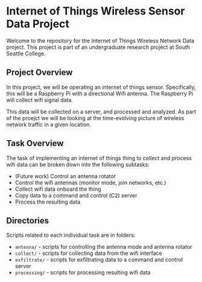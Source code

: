 # Internet of Things Wireless Sensor Data Project

Welcome to the repository for the Internet of Things Wireless Network Data project. 
This project is part of an undergraduate research project at South Seattle College.

## Project Overview

In this project, we will be operating an internet of things sensor.
Specifically, this will be a Raspberry Pi with a directional Wifi antenna.
The Raspberry Pi will collect wifi signal data.

This data will be collected on a server, and processed and analyzed.
As part of the proejct we will be looking at the time-evolving picture
of wireless network traffic in a given location.

## Task Overview

The task of implementing an internet of things thing to collect and process
wifi data can be broken down into the following subtasks: 
* (Future work) Control an antenna rotator 
* Control the wifi antennas (monitor mode, join networks, etc.)
* Collect wifi data onboard the thing
* Copy data to a command and control (C2) server
* Process the resulting data

## Directories

Scripts related to each individual task are in folders:
* `antenna/` - scripts for controlling the antenna mode and antenna rotator 
* `collect/` - scripts for collecting data from the wifi interface
* `exfiltrate/` - scripts for exfiltrating data to a command and control server
* `processing/` - scripts for processing resulting wifi data

